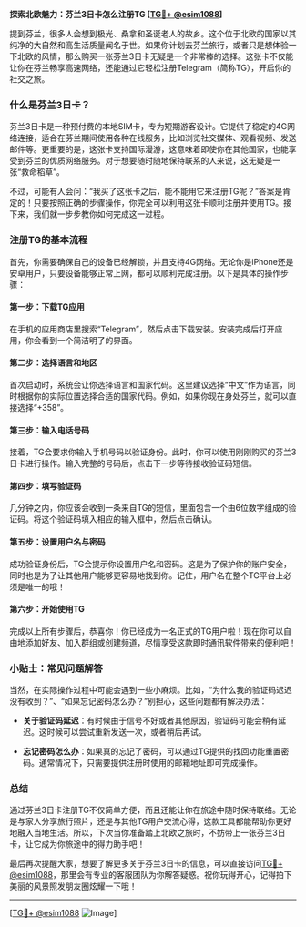 **探索北欧魅力：芬兰3日卡怎么注册TG [[TG💪+ @esim1088](https://t.me/s/esim1088)]**

提到芬兰，很多人会想到极光、桑拿和圣诞老人的故乡。这个位于北欧的国家以其纯净的大自然和高生活质量闻名于世。如果你计划去芬兰旅行，或者只是想体验一下北欧的风情，那么购买一张芬兰3日卡无疑是一个非常棒的选择。这张卡不仅能让你在芬兰畅享高速网络，还能通过它轻松注册Telegram（简称TG），开启你的社交之旅。

### 什么是芬兰3日卡？

芬兰3日卡是一种预付费的本地SIM卡，专为短期游客设计。它提供了稳定的4G网络连接，适合在芬兰期间使用各种在线服务，比如浏览社交媒体、观看视频、发送邮件等。更重要的是，这张卡支持国际漫游，这意味着即使你在其他国家，也能享受到芬兰的优质网络服务。对于想要随时随地保持联系的人来说，这无疑是一张“救命稻草”。

不过，可能有人会问：“我买了这张卡之后，能不能用它来注册TG呢？”答案是肯定的！只要按照正确的步骤操作，你完全可以利用这张卡顺利注册并使用TG。接下来，我们就一步步教你如何完成这一过程。

### 注册TG的基本流程

首先，你需要确保自己的设备已经解锁，并且支持4G网络。无论你是iPhone还是安卓用户，只要设备能够正常上网，都可以顺利完成注册。以下是具体的操作步骤：

#### 第一步：下载TG应用
在手机的应用商店里搜索“Telegram”，然后点击下载安装。安装完成后打开应用，你会看到一个简洁明了的界面。

#### 第二步：选择语言和地区
首次启动时，系统会让你选择语言和国家代码。这里建议选择“中文”作为语言，同时根据你的实际位置选择合适的国家代码。例如，如果你现在身处芬兰，就可以直接选择“+358”。

#### 第三步：输入电话号码
接着，TG会要求你输入手机号码以验证身份。此时，你可以使用刚刚购买的芬兰3日卡进行操作。输入完整的号码后，点击下一步等待接收验证码短信。

#### 第四步：填写验证码
几分钟之内，你应该会收到一条来自TG的短信，里面包含一个由6位数字组成的验证码。将这个验证码填入相应的输入框中，然后点击确认。

#### 第五步：设置用户名与密码
成功验证身份后，TG会提示你设置用户名和密码。这是为了保护你的账户安全，同时也是为了让其他用户能够更容易地找到你。记住，用户名在整个TG平台上必须是唯一的哦！

#### 第六步：开始使用TG
完成以上所有步骤后，恭喜你！你已经成为一名正式的TG用户啦！现在你可以自由地添加好友、加入群组或创建频道，尽情享受这款即时通讯软件带来的便利吧！

### 小贴士：常见问题解答

当然，在实际操作过程中可能会遇到一些小麻烦。比如，“为什么我的验证码迟迟没有收到？”、“如果忘记密码怎么办？”别担心，这些问题都有解决办法：

- **关于验证码延迟**：有时候由于信号不好或者其他原因，验证码可能会稍有延迟。这时候可以尝试重新发送一次，或者稍后再试。
  
- **忘记密码怎么办**：如果真的忘记了密码，可以通过TG提供的找回功能重置密码。通常情况下，只需要提供注册时使用的邮箱地址即可完成操作。

### 总结

通过芬兰3日卡注册TG不仅简单方便，而且还能让你在旅途中随时保持联络。无论是与家人分享旅行照片，还是与其他TG用户交流心得，这款工具都能帮助你更好地融入当地生活。所以，下次当你准备踏上北欧之旅时，不妨带上一张芬兰3日卡，让它成为你旅途中的得力助手吧！

最后再次提醒大家，想要了解更多关于芬兰3日卡的信息，可以直接访问[TG💪+ @esim1088](https://t.me/s/esim1088)，那里会有专业的客服团队为你解答疑惑。祝你玩得开心，记得拍下美丽的风景照发朋友圈炫耀一下哦！

---

[[TG💪+ @esim1088](https://t.me/s/esim1088) ![Image](https://i.postimg.cc/4NQfJmqS/Snipaste-2025-05-13-00-14-12.png)]